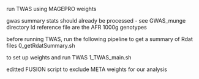 run TWAS using MAGEPRO weights

gwas summary stats should already be processed - see GWAS_munge directory 
ld reference file are the AFR 1000g genotypes

before running TWAS, run the following pipeline to get a summary of Rdat files 
	0_getRdatSummary.sh 

to set up weights and run TWAS 
	1_TWAS_main.sh

editted FUSION script to exclude META weights for our analysis 
